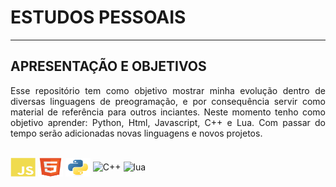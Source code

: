 <body>
  <h1>ESTUDOS PESSOAIS</h1>
  <hr>
  <h2 >APRESENTAÇÃO E OBJETIVOS</h2>

  <p style=" text-align: justify">Esse repositório tem como objetivo mostrar minha evolução dentro de diversas linguagens de preogramação, e por consequência servir como material de referência para outros inciantes. Neste momento tenho como objetivo aprender: Python, Html, Javascript, C++ e Lua. Com  passar do tempo serão adicionadas novas linguagens e novos projetos.</p>
 
  
  <div style="display: inline_block"><br>
  <img align="center" alt="Javascript" height="30" width="40" src="https://raw.githubusercontent.com/devicons/devicon/master/icons/javascript/javascript-plain.svg">
  <img align="center" alt="HTML" height="30" width="40" src="https://raw.githubusercontent.com/devicons/devicon/master/icons/html5/html5-original.svg">
  <img align="center" alt="Python" height="30" width="40" src="https://raw.githubusercontent.com/devicons/devicon/master/icons/python/python-original.svg">
  <img align="center" alt="C++" height="30" width="40" src="https://cdn.jsdelivr.net/gh/devicons/devicon/icons/cplusplus/cplusplus-original.svg">
  <img align="center" alt="lua" height="30" width="40" src="https://cdn.jsdelivr.net/gh/devicons/devicon/icons/lua/lua-plain-wordmark.svg">

</div>

</body>
